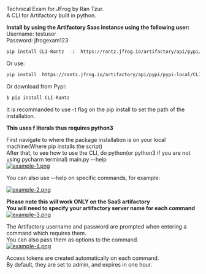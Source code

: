 Technical Exam for JFrog by Ran Tzur.<br>
A CLI for Artifactory built in python.<br>

<b>Install by using the Artifactory Saas instance using the following user:</b><br>
Username: testuser<br>
Password: jfrogexam123
```sh
pip install CLI-Rantz  -i  https://rantz.jfrog.io/artifactory/api/pypi/pypi-local/simple
```

Or use:<br>
```sh
pip install  https://rantz.jfrog.io/artifactory/api/pypi/pypi-local/CLI-Rantz/0.1/CLI-Rantz-0.1.tar.gz
```

Or download from Pypi:<br>
```sh
$ pip install CLI-Rantz
```

It is recommanded to use -t flag on the pip install to set the path of the installation.


<b>This uses f literals thus requires python3</b><br>

First navigate to where the package installation is on your local machine(Where pip installs the script)<br>
After that, to see how to use the CLI, do python(or python3 if you are not using pycharm terminal) main.py --help<br>
[![example-1.png](https://i.postimg.cc/9f3VMzPK/example-1.png)](https://postimg.cc/FYxwCrBV)
<br>

You can also use --help on specific commands, for example:

[![example-2.png](https://i.postimg.cc/7P2h5cfc/example-2.png)](https://postimg.cc/NLQBVd87)
<br>

<b>Please note this will work ONLY on the SaaS artifactory</b><br>
<b>You will need to specify your artifactory server name for each command</b><br>
[![example-3.png](https://i.postimg.cc/15MQXcc2/example-3.png)](https://postimg.cc/TpySHbsJ)
<br>

The Artifactory username and password are prompted when entering a command which requires them.<br>
You can also pass them as options to the command.<br>
[![example-4.png](https://i.postimg.cc/1zLgy943/example-4.png)](https://postimg.cc/NykG4v13)

Access tokens are created automatically on each command.<br>
By default, they are set to admin, and expires in one hour.


